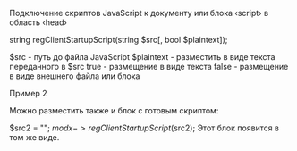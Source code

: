Подключение скриптов JavaScript к документу или блока ‹script› в область ‹head›

string regClientStartupScript(string $src[, bool $plaintext]);

$src - путь до файла JavaScript
$plaintext - разместить в виде текста переданного в $src
true - размещение в виде текста
false - размещение в виде внешнего файла или блока <script>
По умолчанию: false
Пример 1

$src = "assets/js/prototype.js"; $modx->regClientStartupScript($src);
Это добавит в документ запись:

<script type="text/javascript" url="assets/js/prototype.js"></script>
Пример 2

Можно разместить также и блок с готовым скриптом:

$src2 = "<script type='text/javascript'> function getHTML() { var url = 'testing.php'; var pars = 'return=test'; var myAjax = new Ajax.Updater( {success: 'placeholder'}, url, {method: 'get', parameters: pars}); } </script>"; $modx->regClientStartupScript($src2);
Этот блок появится в том же виде.